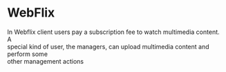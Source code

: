# WebFlix
In	Webflix	client	users	pay	a	subscription	fee	to	watch	multimedia	content.	A	
special	kind	of	user,	the	managers,	can	upload	multimedia	content	and	perform	some	
other	management	actions
